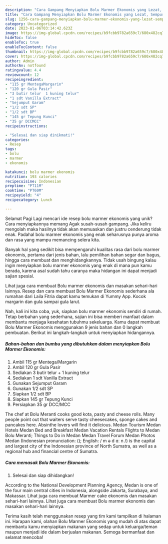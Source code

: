 ```yaml
---
description: "Cara Gampang Menyiapkan Bolu Marmer Ekonomis yang Lezat, Sempurna"
title: "Cara Gampang Menyiapkan Bolu Marmer Ekonomis yang Lezat, Sempurna"
slug: 1256-cara-gampang-menyiapkan-bolu-marmer-ekonomis-yang-lezat-sempurna
category: Uncategorized
date: 2023-01-06T03:14:42.623Z
image: https://img-global.cpcdn.com/recipes/b9fcbb9782a659c7/680x482cq70/bolu-marmer-ekonomis-foto-resep-utama.jpg
hideToc: false
enableToc: true
enableTocContent: false
thumbnail: https://img-global.cpcdn.com/recipes/b9fcbb9782a659c7/680x482cq70/bolu-marmer-ekonomis-foto-resep-utama.jpg
cover: https://img-global.cpcdn.com/recipes/b9fcbb9782a659c7/680x482cq70/bolu-marmer-ekonomis-foto-resep-utama.jpg
author: Admin
authorAv: notfound
ratingvalue: 4.4
reviewcount: 12
recipeingredient:
- "115 gr MentegaMargarin"
- "120 gr Gula Pasir"
- "3 butir telur  1 kuning telur"
- "1 sdt Vanilla Extract"
- "Sejumput Garam"
- "1/2 sdt SP"
- "1/2 sdt BP"
- "145 gr Tepung Kunci"
- "35 gr DCCMCC"
recipeinstructions:

- "Selesai dan siap dinikmati!"
categories:
- Resep
tags:
- bolu
- marmer
- ekonomis

katakunci: bolu marmer ekonomis 
nutrition: 193 calories
recipecuisine: Indonesian
preptime: "PT11M"
cooktime: "PT60M"
recipeyield: "4"
recipecategory: Lunch

---
```



Selamat Pagi Lagi mencari ide resep bolu marmer ekonomis yang unik? Cara menyiapkannya memang Agak susah-susah gampang. Jika keliru mengolah maka hasilnya tidak akan memuaskan dan justru cenderung tidak enak. Padahal bolu marmer ekonomis yang enak seharusnya punya aroma dan rasa yang mampu memancing selera kita.


Banyak hal yang sedikit bisa mempengaruhi kualitas rasa dari bolu marmer ekonomis, pertama dari jenis bahan, lalu pemilihan bahan segar dan bagus, hingga cara membuat dan menghidangkannya. Tidak usah bingung kalau ingin menyiapkan bolu marmer ekonomis yang enak di mana pun kamu berada, karena asal sudah tahu caranya maka hidangan ini dapat menjadi sajian spesial.

Lihat juga cara membuat Bolu marmer ekonomis dan masakan sehari-hari lainnya. Resep dan cara membuat Bolu Marmer Ekonomis sederhana ala rumahan dari Laila Fitria dapat kamu temukan di Yummy App. Kocok margarin dan gula sampai gula larut.


Nah, kali ini kita coba, yuk, siapkan bolu marmer ekonomis sendiri di rumah. Tetap berbahan yang sederhana, sajian ini bisa memberi manfaat dalam membantu menjaga kesehatan tubuhmu sekeluarga. Kamu dapat membuat Bolu Marmer Ekonomis menggunakan 9 jenis bahan dan 0 langkah pembuatan. Berikut ini langkah-langkah untuk menyiapkan hidangannya.

<!--inarticleads1-->

##### Bahan-bahan dan bumbu yang dibutuhkan dalam menyiapkan Bolu Marmer Ekonomis:

1. Ambil 115 gr Mentega/Margarin
1. Ambil 120 gr Gula Pasir
1. Sediakan 3 butir telur + 1 kuning telur
1. Sediakan 1 sdt Vanilla Extract
1. Gunakan Sejumput Garam
1. Gunakan 1/2 sdt SP
1. Siapkan 1/2 sdt BP
1. Siapkan 145 gr Tepung Kunci
1. Persiapkan 35 gr DCC/MCC


The chef at Bolu Meranti cooks good kota, pasty and cheese rolls. Many people point out that waiters serve tasty cheesecakes, sponge cakes and pancakes here. Absinthe lovers will find it delicious. Medan Tourism Medan Hotels Medan Bed and Breakfast Medan Vacation Rentals Flights to Medan Bolu Meranti; Things to Do in Medan Medan Travel Forum Medan Photos Medan (Indonesian pronunciation: (); English: / m ə d ɑː n /) is the capital and largest city of the Indonesian province of North Sumatra, as well as a regional hub and financial centre of Sumatra. 

<!--inarticleads2-->

##### Cara memasak Bolu Marmer Ekonomis:


1. Selesai dan siap dihidangkan!

According to the National Development Planning Agency, Medan is one of the four main central cities in Indonesia, alongside Jakarta, Surabaya, and Makassar. Lihat juga cara membuat Marmer cake ekonomis dan masakan sehari-hari lainnya. Lihat juga cara membuat Bolu marmer ekonomis dan masakan sehari-hari lainnya. 

Terima kasih telah menggunakan resep yang tim kami tampilkan di halaman ini. Harapan kami, olahan Bolu Marmer Ekonomis yang mudah di atas dapat membantu kamu menyiapkan makanan yang sedap untuk keluarga/teman maupun menjadi ide dalam berjualan makanan. Semoga bermanfaat dan selamat mencoba!
